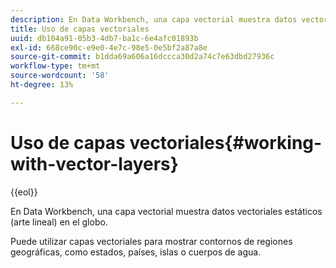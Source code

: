```yaml
---
description: En Data Workbench, una capa vectorial muestra datos vectoriales estáticos (arte lineal) en el globo.
title: Uso de capas vectoriales
uuid: db104a91-05b3-4db7-ba1c-6e4afc01893b
exl-id: 668ce90c-e9e0-4e7c-98e5-0e5bf2a87a8e
source-git-commit: b1dda69a606a16dccca30d2a74c7e63dbd27936c
workflow-type: tm+mt
source-wordcount: '58'
ht-degree: 13%

---
```


# Uso de capas vectoriales{#working-with-vector-layers}

{{eol}}

En Data Workbench, una capa vectorial muestra datos vectoriales estáticos (arte lineal) en el globo.

Puede utilizar capas vectoriales para mostrar contornos de regiones geográficas, como estados, países, islas o cuerpos de agua.
